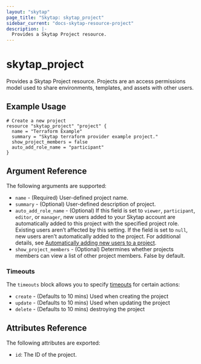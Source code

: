 ```yaml
---
layout: "skytap"
page_title: "Skytap: skytap_project"
sidebar_current: "docs-skytap-resource-project"
description: |-
  Provides a Skytap Project resource.
---
```


# skytap\_project

Provides a Skytap Project resource. Projects are an access permissions model used to share environments, 
templates, and assets with other users.

## Example Usage


```hcl
# Create a new project
resource "skytap_project" "project" {
  name = "Terraform Example"
  summary = "Skytap terraform provider example project."
  show_project_members = false
  auto_add_role_name = "participant"
}
```

## Argument Reference

The following arguments are supported:

* `name` - (Required) User-defined project name.
* `summary` - (Optional) User-defined description of project.
* `auto_add_role_name` - (Optional) If this field is set to `viewer`, `participant`, `editor`, or `manager`, new users added to your Skytap account are automatically added to this project with the specified project role. Existing users aren’t affected by this setting. If the field is set to `null`, new users aren’t automatically added to the project. For additional details, see [Automatically adding new users to a project](https://help.skytap.com/csh-project-automatic-role.html).
* `show_project_members` - (Optional) Determines whether projects members can view a list of other project members. False by default.

### Timeouts

The `timeouts` block allows you to specify [timeouts](https://www.terraform.io/docs/configuration/resources.html#timeouts) for certain actions:

* `create` - (Defaults to 10 mins) Used when creating the project
* `update` - (Defaults to 10 mins) Used when updating the project
* `delete` - (Defaults to 10 mins) destroying the project

## Attributes Reference

The following attributes are exported:

* `id`: The ID of the project.
